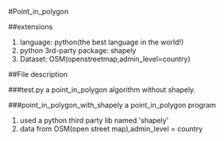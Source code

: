 #Point_in_polygon

##extensions
1. language: python(the best language in the world!)
2. python 3rd-party package: shapely
3. Dataset: OSM(openstreetmap,admin_level=country)

##File description

###test.py
a point_in_polygon algorithm without shapely.

###point_in_polygon_with_shapely
a point_in_polygon program

1. used a python third party lib named 'shapely'
2. data from OSM(open street map),admin_level = country
